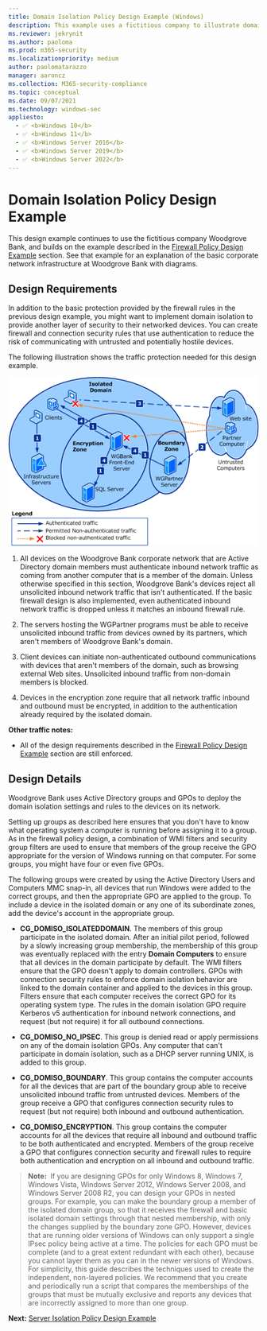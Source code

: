 ```yaml
---
title: Domain Isolation Policy Design Example (Windows)
description: This example uses a fictitious company to illustrate domain isolation policy design in Windows Defender Firewall with Advanced Security.
ms.reviewer: jekrynit
ms.author: paoloma
ms.prod: m365-security
ms.localizationpriority: medium
author: paolomatarazzo
manager: aaroncz
ms.collection: M365-security-compliance
ms.topic: conceptual
ms.date: 09/07/2021
ms.technology: windows-sec
appliesto: 
  - ✅ <b>Windows 10</b>
  - ✅ <b>Windows 11</b>
  - ✅ <b>Windows Server 2016</b>
  - ✅ <b>Windows Server 2019</b>
  - ✅ <b>Windows Server 2022</b>
---
```


# Domain Isolation Policy Design Example


This design example continues to use the fictitious company Woodgrove Bank, and builds on the example described in the [Firewall Policy Design Example](firewall-policy-design-example.md) section. See that example for an explanation of the basic corporate network infrastructure at Woodgrove Bank with diagrams.

## Design Requirements

In addition to the basic protection provided by the firewall rules in the previous design example, you might want to implement domain isolation to provide another layer of security to their networked devices. You can create firewall and connection security rules that use authentication to reduce the risk of communicating with untrusted and potentially hostile devices.

The following illustration shows the traffic protection needed for this design example.

![domain isolation policy design.](images/wfas-design2example1.gif)

1.  All devices on the Woodgrove Bank corporate network that are Active Directory domain members must authenticate inbound network traffic as coming from another computer that is a member of the domain. Unless otherwise specified in this section, Woodgrove Bank's devices reject all unsolicited inbound network traffic that isn't authenticated. If the basic firewall design is also implemented, even authenticated inbound network traffic is dropped unless it matches an inbound firewall rule.

2.  The servers hosting the WGPartner programs must be able to receive unsolicited inbound traffic from devices owned by its partners, which aren't members of Woodgrove Bank's domain.

3.  Client devices can initiate non-authenticated outbound communications with devices that aren't members of the domain, such as browsing external Web sites. Unsolicited inbound traffic from non-domain members is blocked.

4.  Devices in the encryption zone require that all network traffic inbound and outbound must be encrypted, in addition to the authentication already required by the isolated domain.

**Other traffic notes:**

-   All of the design requirements described in the [Firewall Policy Design Example](firewall-policy-design-example.md) section are still enforced.

## Design Details

Woodgrove Bank uses Active Directory groups and GPOs to deploy the domain isolation settings and rules to the devices on its network.

Setting up groups as described here ensures that you don't have to know what operating system a computer is running before assigning it to a group. As in the firewall policy design, a combination of WMI filters and security group filters are used to ensure that members of the group receive the GPO appropriate for the version of Windows running on that computer. For some groups, you might have four or even five GPOs.

The following groups were created by using the Active Directory Users and Computers MMC snap-in, all devices that run Windows were added to the correct groups, and then the appropriate GPO are applied to the group. To include a device in the isolated domain or any one of its subordinate zones, add the device's account in the appropriate group.

-   **CG\_DOMISO\_ISOLATEDDOMAIN**. The members of this group participate in the isolated domain. After an initial pilot period, followed by a slowly increasing group membership, the membership of this group was eventually replaced with the entry **Domain Computers** to ensure that all devices in the domain participate by default. The WMI filters ensure that the GPO doesn't apply to domain controllers. GPOs with connection security rules to enforce domain isolation behavior are linked to the domain container and applied to the devices in this group. Filters ensure that each computer receives the correct GPO for its operating system type. The rules in the domain isolation GPO require Kerberos v5 authentication for inbound network connections, and request (but not require) it for all outbound connections.

-   **CG\_DOMISO\_NO\_IPSEC**. This group is denied read or apply permissions on any of the domain isolation GPOs. Any computer that can't participate in domain isolation, such as a DHCP server running UNIX, is added to this group.

-   **CG\_DOMISO\_BOUNDARY**. This group contains the computer accounts for all the devices that are part of the boundary group able to receive unsolicited inbound traffic from untrusted devices. Members of the group receive a GPO that configures connection security rules to request (but not require) both inbound and outbound authentication.

-   **CG\_DOMISO\_ENCRYPTION**. This group contains the computer accounts for all the devices that require all inbound and outbound traffic to be both authenticated and encrypted. Members of the group receive a GPO that configures connection security and firewall rules to require both authentication and encryption on all inbound and outbound traffic.

>**Note:**  If you are designing GPOs for only Windows 8, Windows 7, Windows Vista, Windows Server 2012, Windows Server 2008, and Windows Server 2008 R2, you can design your GPOs in nested groups. For example, you can make the boundary group a member of the isolated domain group, so that it receives the firewall and basic isolated domain settings through that nested membership, with only the changes supplied by the boundary zone GPO. However, devices that are running older versions of Windows can only support a single IPsec policy being active at a time. The policies for each GPO must be complete (and to a great extent redundant with each other), because you cannot layer them as you can in the newer versions of Windows. For simplicity, this guide describes the techniques used to create the independent, non-layered policies. We recommend that you create and periodically run a script that compares the memberships of the groups that must be mutually exclusive and reports any devices that are incorrectly assigned to more than one group.

**Next:** [Server Isolation Policy Design Example](server-isolation-policy-design-example.md)
